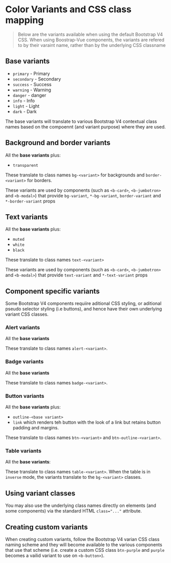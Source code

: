 # Color Variants and CSS class mapping

> Below are the variants available when using the default Bootstrap V4 CSS.
When using Boostrap-Vue components, the variants are refered to
by their varaint name, rather than by the underlying CSS classname

## Base variants
* `primary` - <span class="text-primary">Primary</span>
* `secondary` - <span class="text-secondary">Secondary</span>
* `success` - <span class="text-success">Success</span>
* `warning` - <span class="text-warning">Warning</span>
* `danger` - <span class="text-danger">danger</span>
* `info` - <span class="text-info">Info</span>
* `light` - <span class="text-light">Light</span> 
* `dark` - <span class="text-dark">Dark</span>

The base variants will translate to various Bootstrap V4 contextual class
names based on the compoennt (and variant purpose) where they are used.

## Background and border variants
All the **base variants** plus:
* `transparent`

These translate to class names `bg-<variant>` for backgrounds and
`border-<variant>` for borders.

These variants are used by components (such as `<b-card>`, `<b-jumbotron>`
and `<b-modal>`) that provide `bg-variant`, `*-bg-variant`, `border-variant`
and `*-border-variant` props

## Text variants
All the **base variants** plus:
* `muted`
* `white`
* `black`

These translate to class names `text-<variant>`

These variants are used by components (such as `<b-card>`, `<b-jumbotron>`
and `<b-modal>`) that provide `text-variant` and `*-text-variant` props


## Component specific variants
Some Bootstrap V4 components requiire aditional CSS styling, or aditional
pseudo selector styling (i.e buttons), and hence have their own underlying
variant CSS classes.


### Alert variants
All the **base variants**

These translate to class names `alert-<variant>`.


### Badge variants
All the **base variants**

These translate to class names `badge-<variant>`.


### Button variants
All the **base variants** plus:
* `outline-<base variant>`
* `link` which renders teh button with the look of a link but retains button padding and margins.

These translate to class names `btn-<variant>` and `btn-outline-<variant>`.


### Table variants
All the **base variants**:

These translate to class names `table-<variant>`.
When the table is in `inverse` mode, the variants translate to
the `bg-<variant>` classes.


## Using variant classes

You may also use the underlying class names directly on elements (and some
components) via the standard HTML `class="..."` attribute.

## Creating custom variants
When creating custom variants, follow the Bootstrap V4 varian CSS class naming
scheme and they will become available to the various components that use that 
scheme (i.e. create a custom CSS class `btn-purple` and `purple` becomes a
vailid variant to use on `<b-button>`).
